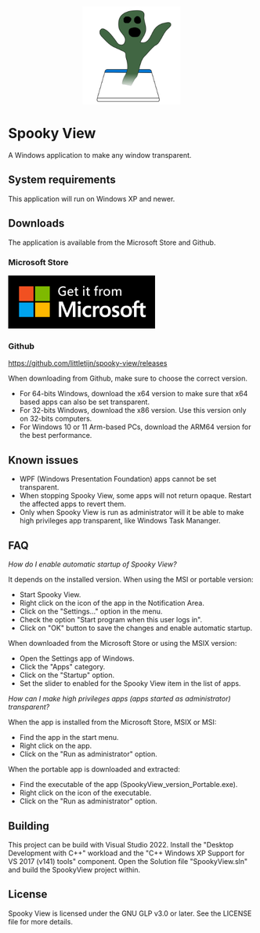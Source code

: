 <p align="center">
  <img style="width: 200px;" src="https://github.com/littletijn/spooky-view/blob/main/docs/spooky-view-logo.svg" alt="Spooky View" />
</p>

# Spooky View
A Windows application to make any window transparent.

## System requirements
This application will run on Windows XP and newer.

## Downloads

The application is available from the Microsoft Store and Github.

### Microsoft Store
<a href="https://apps.microsoft.com/store/detail/spooky-view/9PB88ZKT0CDB">
  <img style="width: 300px;" src="https://github.com/littletijn/spooky-view/blob/main/docs/ms-store-badge-large-en.png" alt="Get it from Microsoft" />
</a>

### Github
https://github.com/littletijn/spooky-view/releases

When downloading from Github, make sure to choose the correct version.

- For 64-bits Windows, download the x64 version to make sure that x64 based apps can also be set transparent.
- For 32-bits Windows, download the x86 version. Use this version only on 32-bits computers. 
- For Windows 10 or 11 Arm-based PCs, download the ARM64 version for the best performance. 

## Known issues
- WPF (Windows Presentation Foundation) apps cannot be set transparent.
- When stopping Spooky View, some apps will not return opaque. Restart the affected apps to revert them.
- Only when Spooky View is run as administrator will it be able to make high privileges app transparent, like Windows Task Mananger.

## FAQ

*How do I enable automatic startup of Spooky View?*

It depends on the installed version. When using the MSI or portable version:
- Start Spooky View.
- Right click on the icon of the app in the Notification Area.
- Click on the "Settings..." option in the menu.
- Check the option "Start program when this user logs in".
- Click on "OK" button to save the changes and enable automatic startup.

When downloaded from the Microsoft Store or using the MSIX version:
- Open the Settings app of Windows.
- Click the "Apps" category.
- Click on the "Startup" option.
- Set the slider to enabled for the Spooky View item in the list of apps.

*How can I make high privileges apps (apps started as administrator) transparent?*

When the app is installed from the Microsoft Store, MSIX or MSI:
- Find the app in the start menu.
- Right click on the app.
- Click on the "Run as administrator" option.

When the portable app is downloaded and extracted:
- Find the executable of the app (SpookyView_version_Portable.exe).
- Right click on the icon of the executable.
- Click on the "Run as administrator" option.

## Building
This project can be build with Visual Studio 2022. Install the "Desktop Development with C++" workload and the "C++ Windows XP Support for VS 2017 (v141) tools" component. Open the Solution file "SpookyView.sln" and build the SpookyView project within.

## License
Spooky View is licensed under the GNU GLP v3.0 or later. See the LICENSE file for more details.
